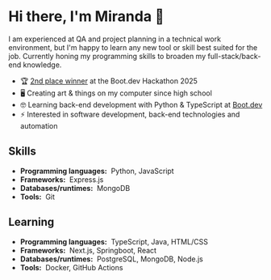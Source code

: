 # Hi there, I'm Miranda :wave:

I am experienced at QA and project planning in a technical work environment, but I'm happy to learn any new tool or skill best suited for the job. Currently honing my programming skills to broaden my full-stack/back-end knowledge.

- 🏆 [2nd place winner](https://blog.boot.dev/news/hackathon-2025/) at the Boot.dev Hackathon 2025
- 🖥️ Creating art & things on my computer since high school
- 🤓 Learning back-end development with Python & TypeScript at [Boot.dev](https://www.boot.dev/tracks/backend-python-typescript)
- ⚡ Interested in software development, back-end technologies and automation

## Skills

- **Programming languages:**&nbsp;&nbsp;Python, JavaScript
- **Frameworks:**&nbsp;&nbsp;Express.js
- **Databases/runtimes:**&nbsp;&nbsp;MongoDB
- **Tools:**&nbsp;&nbsp;Git

## Learning

- **Programming languages:**&nbsp;&nbsp;TypeScript, Java, HTML/CSS
- **Frameworks:**&nbsp;&nbsp;Next.js, Springboot, React
- **Databases/runtimes:**&nbsp;&nbsp;PostgreSQL, MongoDB, Node.js
- **Tools:**&nbsp;&nbsp;Docker, GitHub Actions
